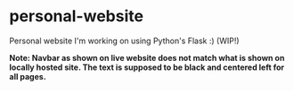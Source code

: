 # personal-website
Personal website I'm working on using Python's Flask :) (WIP!)

**Note: Navbar as shown on live website does not match what is shown on locally hosted site. The text is supposed to be black and centered left for all pages.**
